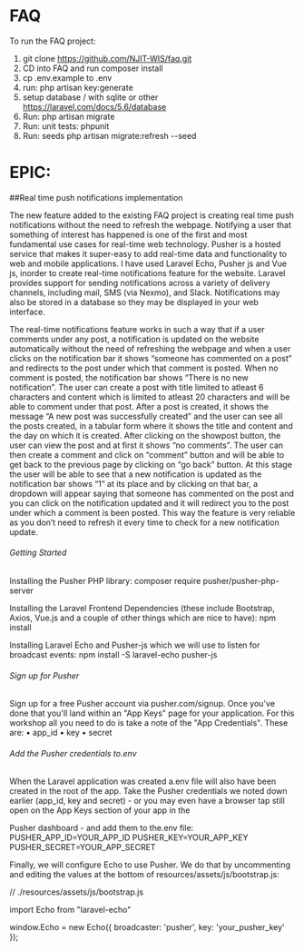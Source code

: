 # FAQ

To run the FAQ project:
1. git clone https://github.com/NJIT-WIS/faq.git
2. CD into FAQ and run composer install
3. cp .env.example to .env
4. run: php artisan key:generate
5. setup database / with sqlite or other https://laravel.com/docs/5.6/database
6. Run: php artisan migrate
7. Run: unit tests: phpunit
8. Run: seeds php artisan migrate:refresh --seed

# EPIC:

##Real time push notifications implementation

The new feature added to the existing FAQ project is creating real time push notifications without the need to refresh the webpage. Notifying a user that something of interest has happened is one of the first and most fundamental use cases for real-time web technology. Pusher is a hosted service that makes it super-easy to add real-time data and functionality to web and mobile applications.
I have used Laravel Echo, Pusher js and Vue js, inorder to create real-time notifications feature for the website. Laravel provides support for sending notifications across a variety of delivery channels, including mail, SMS (via Nexmo), and Slack. Notifications may also be stored in a database so they may be displayed in your web interface.

The real-time notifications feature works in such a way that if a user comments under any post, a notification is updated on the website automatically without the need of refreshing the webpage and when a user clicks on the notification bar it shows “someone has commented on a post” and redirects to the post under which that comment is posted. When no comment is posted, the notification bar shows “There is no new notification”. The user can create a post with title limited to atleast 6 characters and content which is limited to atleast 20 characters and will be able to comment under that post. After a post is created, it shows the message “A new post was successfully created” and the user can see all the posts created, in a tabular form where it shows the title and content and the day on which it is created. After clicking on the showpost button, the user can view the post and at first it shows “no comments”. The user can then create a comment and click on “comment” button and will be able to get back to the previous page by clicking on “go back” button. At this stage the user will be able to see that a new notification is updated as the notification bar shows “1” at its place and by clicking on that bar, a dropdown will appear saying that someone has commented on the post and you can click on the notification updated and it will redirect you to the post under which a comment is been posted. This way the feature is very reliable as you don’t need to refresh it every time to check for a new notification update.

###### Getting Started 

Installing the Pusher PHP library:
composer require pusher/pusher-php-server

Installing the Laravel Frontend Dependencies (these include Bootstrap, Axios, Vue.js and a couple of other things which are nice to have):
npm install

Installing Laravel Echo and Pusher-js which we will use to listen for broadcast events:
npm install -S laravel-echo pusher-js

###### Sign up for Pusher

Sign up for a free Pusher account via pusher.com/signup.
Once you've done that you'll land within an "App Keys" page for your application. For this workshop all you need to do is take a note of the "App Credentials". These are:
•	app_id
•	key
•	secret

######  Add the Pusher credentials to.env

When the Laravel application was created a.env file will also have been created in the   root of the app.
Take the Pusher credentials we noted down earlier (app_id, key and secret) - or you may even have a browser tap still open on the App Keys section of your app in the 

Pusher dashboard - and add them to the.env file:
PUSHER_APP_ID=YOUR_APP_ID
PUSHER_KEY=YOUR_APP_KEY
PUSHER_SECRET=YOUR_APP_SECRET

Finally, we will configure Echo to use Pusher. We do that by uncommenting and editing the values at the bottom of resources/assets/js/bootstrap.js:

// ./resources/assets/js/bootstrap.js

import Echo from "laravel-echo"

 window.Echo = new Echo({
     broadcaster: 'pusher',
     key: 'your_pusher_key'
});

